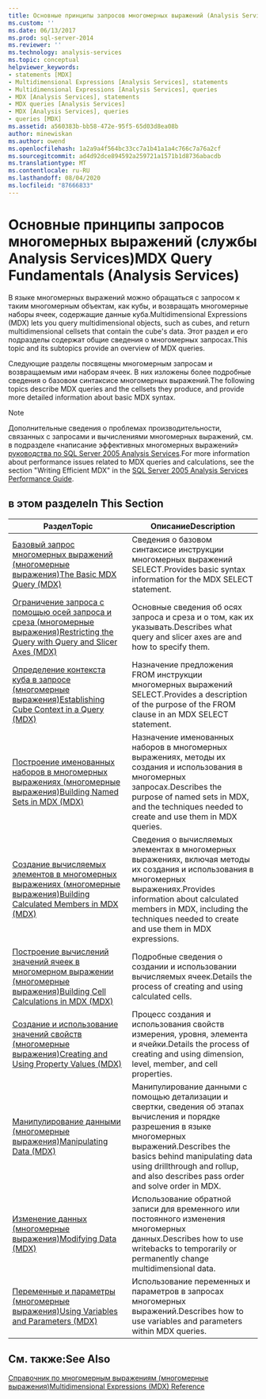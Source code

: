 ```yaml
---
title: Основные принципы запросов многомерных выражений (Analysis Services) | Документация Майкрософт
ms.custom: ''
ms.date: 06/13/2017
ms.prod: sql-server-2014
ms.reviewer: ''
ms.technology: analysis-services
ms.topic: conceptual
helpviewer_keywords:
- statements [MDX]
- Multidimensional Expressions [Analysis Services], statements
- Multidimensional Expressions [Analysis Services], queries
- MDX [Analysis Services], statements
- MDX queries [Analysis Services]
- MDX [Analysis Services], queries
- queries [MDX]
ms.assetid: a560383b-bb58-472e-95f5-65d03d8ea08b
author: minewiskan
ms.author: owend
ms.openlocfilehash: 1a2a9a4f564bc33cc7a1b41a1a4c766c7a76a2cf
ms.sourcegitcommit: ad4d92dce894592a259721a1571b1d8736abacdb
ms.translationtype: MT
ms.contentlocale: ru-RU
ms.lasthandoff: 08/04/2020
ms.locfileid: "87666833"
---
```

# <a name="mdx-query-fundamentals-analysis-services"></a><span data-ttu-id="31777-102">Основные принципы запросов многомерных выражений (службы Analysis Services)</span><span class="sxs-lookup"><span data-stu-id="31777-102">MDX Query Fundamentals (Analysis Services)</span></span>
  <span data-ttu-id="31777-103">В языке многомерных выражений можно обращаться с запросом к таким многомерным объектам, как кубы, и возвращать многомерные наборы ячеек, содержащие данные куба.</span><span class="sxs-lookup"><span data-stu-id="31777-103">Multidimensional Expressions (MDX) lets you query multidimensional objects, such as cubes, and return multidimensional cellsets that contain the cube's data.</span></span> <span data-ttu-id="31777-104">Этот раздел и его подразделы содержат общие сведения о многомерных запросах.</span><span class="sxs-lookup"><span data-stu-id="31777-104">This topic and its subtopics provide an overview of MDX queries.</span></span>  
  
 <span data-ttu-id="31777-105">Следующие разделы посвящены многомерным запросам и возвращаемым ими наборам ячеек. В них изложены более подробные сведения о базовом синтаксисе многомерных выражений.</span><span class="sxs-lookup"><span data-stu-id="31777-105">The following topics describe MDX queries and the cellsets they produce, and provide more detailed information about basic MDX syntax.</span></span>  
  
> [!NOTE]  
>  <span data-ttu-id="31777-106">Дополнительные сведения о проблемах производительности, связанных с запросами и вычислениями многомерных выражений, см. в подразделе «написание эффективных многомерных выражений» [руководства по SQL Server 2005 Analysis Services](https://docsbay.net/Microsoft-SQL-Server-2005-Analysis-Services-Performance-Guide).</span><span class="sxs-lookup"><span data-stu-id="31777-106">For more information about performance issues related to MDX queries and calculations, see the section "Writing Efficient MDX" in the [SQL Server 2005 Analysis Services Performance Guide](https://docsbay.net/Microsoft-SQL-Server-2005-Analysis-Services-Performance-Guide).</span></span>  
  
## <a name="in-this-section"></a><span data-ttu-id="31777-107">в этом разделе</span><span class="sxs-lookup"><span data-stu-id="31777-107">In This Section</span></span>  
  
|<span data-ttu-id="31777-108">Раздел</span><span class="sxs-lookup"><span data-stu-id="31777-108">Topic</span></span>|<span data-ttu-id="31777-109">Описание</span><span class="sxs-lookup"><span data-stu-id="31777-109">Description</span></span>|  
|-----------|-----------------|  
|[<span data-ttu-id="31777-110">Базовый запрос многомерных выражений (многомерные выражения)</span><span class="sxs-lookup"><span data-stu-id="31777-110">The Basic MDX Query &#40;MDX&#41;</span></span>](mdx-query-the-basic-query.md)|<span data-ttu-id="31777-111">Сведения о базовом синтаксисе инструкции многомерных выражений SELECT.</span><span class="sxs-lookup"><span data-stu-id="31777-111">Provides basic syntax information for the MDX SELECT statement.</span></span>|  
|[<span data-ttu-id="31777-112">Ограничение запроса с помощью осей запроса и среза (многомерные выражения)</span><span class="sxs-lookup"><span data-stu-id="31777-112">Restricting the Query with Query and Slicer Axes &#40;MDX&#41;</span></span>](mdx-query-and-slicer-axes-restricting-the-query.md)|<span data-ttu-id="31777-113">Основные сведения об осях запроса и среза и о том, как их указывать.</span><span class="sxs-lookup"><span data-stu-id="31777-113">Describes what query and slicer axes are and how to specify them.</span></span>|  
|[<span data-ttu-id="31777-114">Определение контекста куба в запросе (многомерные выражения)</span><span class="sxs-lookup"><span data-stu-id="31777-114">Establishing Cube Context in a Query &#40;MDX&#41;</span></span>](establishing-cube-context-in-a-query-mdx.md)|<span data-ttu-id="31777-115">Назначение предложения FROM инструкции многомерных выражений SELECT.</span><span class="sxs-lookup"><span data-stu-id="31777-115">Provides a description of the purpose of the FROM clause in an MDX SELECT statement.</span></span>|  
|[<span data-ttu-id="31777-116">Построение именованных наборов в многомерных выражениях (многомерные выражения)</span><span class="sxs-lookup"><span data-stu-id="31777-116">Building Named Sets in MDX &#40;MDX&#41;</span></span>](mdx-named-sets-building-named-sets.md)|<span data-ttu-id="31777-117">Назначение именованных наборов в многомерных выражениях, методы их создания и использования в многомерных запросах.</span><span class="sxs-lookup"><span data-stu-id="31777-117">Describes the purpose of named sets in MDX, and the techniques needed to create and use them in MDX queries.</span></span>|  
|[<span data-ttu-id="31777-118">Создание вычисляемых элементов в многомерных выражениях (многомерные выражения)</span><span class="sxs-lookup"><span data-stu-id="31777-118">Building Calculated Members in MDX &#40;MDX&#41;</span></span>](mdx-calculated-members-building-calculated-members.md)|<span data-ttu-id="31777-119">Сведения о вычисляемых элементах в многомерных выражениях, включая методы их создания и использования в многомерных выражениях.</span><span class="sxs-lookup"><span data-stu-id="31777-119">Provides information about calculated members in MDX, including the techniques needed to create and use them in MDX expressions.</span></span>|  
|[<span data-ttu-id="31777-120">Построение вычислений значений ячеек в многомерном выражении (многомерные выражения)</span><span class="sxs-lookup"><span data-stu-id="31777-120">Building Cell Calculations in MDX &#40;MDX&#41;</span></span>](../../multidimensional-models-olap-logical-cube-objects/calculations.md)|<span data-ttu-id="31777-121">Подробные сведения о создании и использовании вычисляемых ячеек.</span><span class="sxs-lookup"><span data-stu-id="31777-121">Details the process of creating and using calculated cells.</span></span>|  
|[<span data-ttu-id="31777-122">Создание и использование значений свойств (многомерные выражения)</span><span class="sxs-lookup"><span data-stu-id="31777-122">Creating and Using Property Values &#40;MDX&#41;</span></span>](../../creating-and-using-property-values-mdx.md)|<span data-ttu-id="31777-123">Процесс создания и использования свойств измерения, уровня, элемента и ячейки.</span><span class="sxs-lookup"><span data-stu-id="31777-123">Details the process of creating and using dimension, level, member, and cell properties.</span></span>|  
|[<span data-ttu-id="31777-124">Манипулирование данными (многомерные выражения)</span><span class="sxs-lookup"><span data-stu-id="31777-124">Manipulating Data &#40;MDX&#41;</span></span>](mdx-data-manipulation-manipulating-data.md)|<span data-ttu-id="31777-125">Манипулирование данными с помощью детализации и свертки, сведения об этапах вычисления и порядке разрешения в языке многомерных выражений.</span><span class="sxs-lookup"><span data-stu-id="31777-125">Describes the basics behind manipulating data using drillthrough and rollup, and also describes pass order and solve order in MDX.</span></span>|  
|[<span data-ttu-id="31777-126">Изменение данных (многомерные выражения)</span><span class="sxs-lookup"><span data-stu-id="31777-126">Modifying Data &#40;MDX&#41;</span></span>](mdx-data-modification-modifying-data.md)|<span data-ttu-id="31777-127">Использование обратной записи для временного или постоянного изменения многомерных данных.</span><span class="sxs-lookup"><span data-stu-id="31777-127">Describes how to use writebacks to temporarily or permanently change multidimensional data.</span></span>|  
|[<span data-ttu-id="31777-128">Переменные и параметры (многомерные выражения)</span><span class="sxs-lookup"><span data-stu-id="31777-128">Using Variables and Parameters &#40;MDX&#41;</span></span>](using-variables-and-parameters-mdx.md)|<span data-ttu-id="31777-129">Использование переменных и параметров в запросах многомерных выражений.</span><span class="sxs-lookup"><span data-stu-id="31777-129">Describes how to use variables and parameters within MDX queries.</span></span>|  
  
## <a name="see-also"></a><span data-ttu-id="31777-130">См. также:</span><span class="sxs-lookup"><span data-stu-id="31777-130">See Also</span></span>  
 [<span data-ttu-id="31777-131">Справочник по многомерным выражениям (многомерные выражения)</span><span class="sxs-lookup"><span data-stu-id="31777-131">Multidimensional Expressions &#40;MDX&#41; Reference</span></span>](/sql/mdx/multidimensional-expressions-mdx-reference)  
  
  
